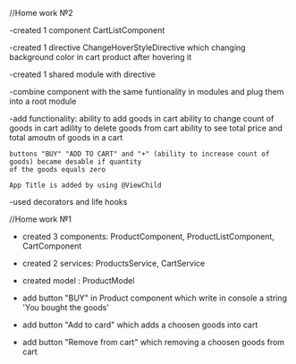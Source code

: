 //Home work №2

-created 1 component
    CartListComponent

-created 1 directive
      ChangeHoverStyleDirective which changing background color in cart product after hovering it

-created 1 shared module with directive

-combine component with the same funtionality in modules and plug them into a root module

-add functionality:
    ability to add goods in cart
    ability to change count of goods in cart
    adility to delete goods from cart
    ability to see total price and total amoutn of goods in a cart

    buttons "BUY" "ADD TO CART" and "+" (ability to increase count of goods) became desable if quantity 
    of the goods equals zero

    App Title is added by using @ViewChild

-used decorators and life hooks    



//Home work №1
- created 3 components: 
    ProductComponent,
    ProductListComponent,
    CartComponent

- created 2 services:
        ProductsService, 
        CartService

- created model : ProductModel        

- add button "BUY" in Product component which write in console a string 'You bought the goods'
- add button "Add to card" which adds a choosen goods into cart
- add button "Remove from cart" which removing a choosen goods from cart




